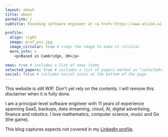 ```yaml
---
layout: about
title: about
permalink: /
subtitle: Founding software engineer at <a href='https://www.alcion.ai'>Alcion</a> | ex-AWS, Google

profile:
  align: right
  image: prof_pic.jpg
  image_circular: true # crops the image to make it circular
  more_info: >
    <p>Based in Cambridge, UK</p>

news: true # includes a list of news items
selected_papers: true # includes a list of papers marked as "selected={true}"
social: false # includes social icons at the bottom of the page
---
```


This website is still WIP. Don't yet rely on the contents. I will remove this disclaimer when it is fully done.

I am a principal-level software engineer with 11 years of experience spanning SaaS, backups, data streaming, cloud, AI, digital advertising, finance and robotics. I love mathematics, computer science, music and Go (the game).

This blog captures aspects not covered in my [LinkedIn profile](https://www.linkedin.com/in/gokul-ramanan-subramanian-30b4b018).
